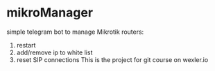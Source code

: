 # mikroManager
simple telegram bot to manage Mikrotik routers:
1. restart
2. add/remove ip to white list
3. reset SIP connections
This is the project for git course on wexler.io